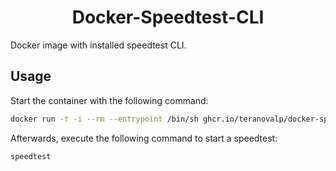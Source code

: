 <h1 align="center">
Docker-Speedtest-CLI
</h1>

Docker image with installed speedtest CLI.

## Usage
Start the container with the following command:
```sh
docker run -t -i --rm --entrypoint /bin/sh ghcr.io/teranovalp/docker-speedtest-cli:latest
```

Afterwards, execute the following command to start a speedtest:
```sh
speedtest
```
